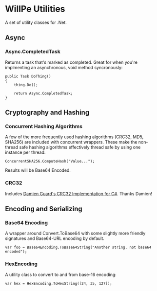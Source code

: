 WillPe Utilities
================

A set of utility classes for .Net.



## Async

### Async.CompletedTask

Returns a task that's marked as completed. Great for when you're implmenting an asynchronous, void method syncronously:

````
public Task DoThing()
{
	thing.Do();

	return Async.CompletedTask;
}
````

## Cryptography and Hashing

### Concurrent Hashing Algorithms

A few of the more frequently used hashing algorithms (CRC32, MD5, SHA256) are included with concurrent wrappers. These make the non-thread safe hashing algorithms effectively thread safe by using one instance per thread.

````
ConcurrentSHA256.ComputeHash("Value...");
````

Results will be Base64 Encoded.

### CRC32

Includes [Damien Guard's CRC32 Implementation for C#](https://github.com/damieng/DamienGKit/blob/master/CSharp/DamienG.Library/Security/Cryptography/Crc32.cs). Thanks Damien!

## Encoding and Serializing

### Base64 Encoding

A wrapper around Convert.ToBase64 with some slightly more friendly signatures and Base64-URL encoding by default.

````
var foo = Base64Encoding.ToBase64String("Another string, not base64 encoded");
````

### HexEncoding

A utility class to convert to and from base-16 encoding:

````
var hex = HexEncoding.ToHexString([24, 35, 127]);
````


